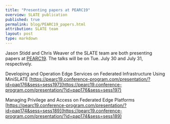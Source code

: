```yaml
---
title: "Presenting papers at PEARC19"
overview: SLATE publication
published: true
permalink: blog/PEARC19_papers.html
attribution: SLATE team
layout: post
type: markdown
---
```


Jason Stidd and Chris Weaver of the SLATE team are both presenting papers at [PEARC19](https://www.pearc19.pearc.org/).  The talks will be on Tue. July 30 and July 31, respectively.

Developing and Operation Edge Services on Federated Infrastructure Using MiniSLATE
[https://pearc19.conference-program.com/presentation/?id=pap176&sess=sess197](https://pearc19.conference-program.com/presentation/?id=pap176&sess=sess197)

Managing Privilege and Access on Federated Edge Platforms
[https://pearc19.conference-program.com/presentation/?id=pap174&sess=sess189](https://pearc19.conference-program.com/presentation/?id=pap174&sess=sess189)
<!--end_excerpt-->


